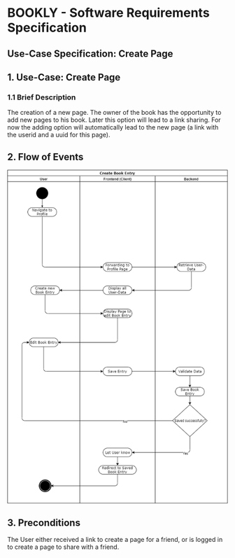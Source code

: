 # BOOKLY - Software Requirements Specification
## Use-Case Specification: Create Page

## 1. Use-Case: Create Page

### 1.1 Brief Description

The creation of a new page. The owner of the book has the opportunity to add new pages to his
book. Later this option will lead to a link sharing. For now the adding option will automatically
lead to the new page (a link with the userid and a uuid for this page).

## 2. Flow of Events

![Create Book Entry](Create_Book_Entry.png "Create Book Entry")


## 3. Preconditions

The User either received a link to create a page for a friend, or is logged in to create a page to share with a friend.
